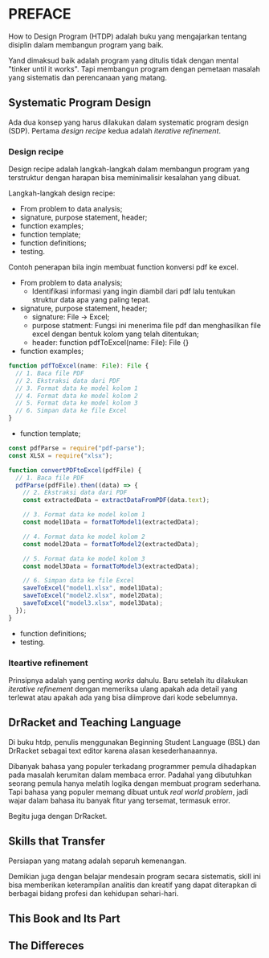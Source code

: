 # PREFACE

How to Design Program (HTDP) adalah buku yang mengajarkan tentang disiplin dalam membangun program yang baik.

Yand dimaksud baik adalah program yang ditulis tidak dengan mental "tinker until it works". Tapi membangun program dengan pemetaan masalah yang sistematis dan perencanaan yang matang.

## Systematic Program Design

Ada dua konsep yang harus dilakukan dalam systematic program design (SDP). Pertama _design recipe_ kedua adalah _iterative refinement_.

### Design recipe

Design recipe adalah langkah-langkah dalam membangun program yang terstruktur dengan harapan bisa meminimalisir kesalahan yang dibuat.

Langkah-langkah design recipe:

- From problem to data analysis;
- signature, purpose statement, header;
- function examples;
- function template;
- function definitions;
- testing.

Contoh penerapan bila ingin membuat function konversi pdf ke excel.

- From problem to data analysis;
  - Identifikasi informasi yang ingin diambil dari pdf lalu tentukan struktur data apa yang paling tepat.
- signature, purpose statement, header;
  - signature: File -> Excel;
  - purpose statment: Fungsi ini menerima file pdf dan menghasilkan file excel dengan bentuk kolom yang telah ditentukan;
  - header: function pdfToExcel(name: File): File {}
- function examples;

```typescript
function pdfToExcel(name: File): File {
  // 1. Baca file PDF
  // 2. Ekstraksi data dari PDF
  // 3. Format data ke model kolom 1
  // 4. Format data ke model kolom 2
  // 5. Format data ke model kolom 3
  // 6. Simpan data ke file Excel
}
```

- function template;

```typescript
const pdfParse = require("pdf-parse");
const XLSX = require("xlsx");

function convertPDFtoExcel(pdfFile) {
  // 1. Baca file PDF
  pdfParse(pdfFile).then((data) => {
    // 2. Ekstraksi data dari PDF
    const extractedData = extractDataFromPDF(data.text);

    // 3. Format data ke model kolom 1
    const model1Data = formatToModel1(extractedData);

    // 4. Format data ke model kolom 2
    const model2Data = formatToModel2(extractedData);

    // 5. Format data ke model kolom 3
    const model3Data = formatToModel3(extractedData);

    // 6. Simpan data ke file Excel
    saveToExcel("model1.xlsx", model1Data);
    saveToExcel("model2.xlsx", model2Data);
    saveToExcel("model3.xlsx", model3Data);
  });
}
```

- function definitions;
- testing.

### Iteartive refinement

Prinsipnya adalah yang penting _works_ dahulu. Baru setelah itu dilakukan _iterative refinement_ dengan memeriksa ulang apakah ada detail yang terlewat atau apakah ada yang bisa diimprove dari kode sebelumnya.

## DrRacket and Teaching Language

Di buku htdp, penulis menggunakan Beginning Student Language (BSL) dan DrRacket sebagai text editor karena alasan kesederhanaannya.

Dibanyak bahasa yang populer terkadang programmer pemula dihadapkan pada masalah kerumitan dalam membaca error. Padahal yang dibutuhkan seorang pemula hanya melatih logika dengan membuat program sederhana. Tapi bahasa yang populer memang dibuat untuk _real world problem_, jadi wajar dalam bahasa itu banyak fitur yang tersemat, termasuk error.

Begitu juga dengan DrRacket.

## Skills that Transfer

Persiapan yang matang adalah separuh kemenangan.

Demikian juga dengan belajar mendesain program secara sistematis, skill ini bisa memberikan keterampilan analitis dan kreatif yang dapat diterapkan di berbagai bidang profesi dan kehidupan sehari-hari.

## This Book and Its Part

## The Differeces
